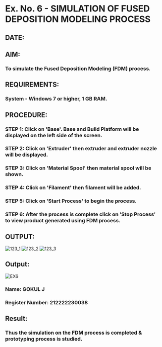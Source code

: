 # Ex. No. 6 - SIMULATION OF FUSED DEPOSITION MODELING PROCESS

## DATE: 
## AIM:
### To simulate the Fused Deposition Modeling (FDM) process.

## REQUIREMENTS:
### System - Windows 7 or higher, 1 GB RAM.

## PROCEDURE:
### STEP 1: Click on 'Base'. Base and Build Platform will be displayed on the left side of the screen.
### STEP 2: Click on 'Extruder' then extruder and extruder nozzle will be displayed.
### STEP 3: Click on 'Material Spool' then material spool will be shown.
### STEP 4: Click on 'Filament' then filament will be added.
### STEP 5: Click on 'Start Process' to begin the process.
### STEP 6: After the process is complete click on 'Stop Process' to view product generated using FDM process.

## OUTPUT:
![123_1](https://github.com/Sellakumar1987/Ex.-No---6.-SIMULATION-OF-FUSED-DEPOSITION-MODELING-PROCESS/assets/113594316/998a5e1b-4fea-4f03-a323-dd49973513a7)
![123_2](https://github.com/Sellakumar1987/Ex.-No---6.-SIMULATION-OF-FUSED-DEPOSITION-MODELING-PROCESS/assets/113594316/92d9d5de-1d13-43b2-a354-c3429e38d50b)
![123_3](https://github.com/Sellakumar1987/Ex.-No---6.-SIMULATION-OF-FUSED-DEPOSITION-MODELING-PROCESS/assets/113594316/e05c97f8-b035-4e4d-86e8-f91a73aa95a8)

## Output:
![EX6](https://github.com/Gokul0117/Ex.-No---6.-SIMULATION-OF-FUSED-DEPOSITION-MODELING-PROCESS/assets/121165938/161ec09b-72cc-4f97-b872-dae7dc393620)


### Name: GOKUL J
### Register Number: 212222230038

## Result:
### Thus the simulation on the FDM process is completed & prototyping process is studied.
